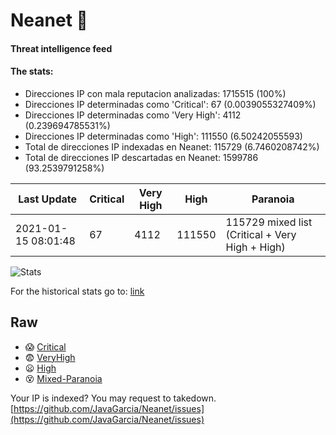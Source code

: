 # Neanet :hocho:
#### Threat intelligence feed
#### The stats:

- Direcciones IP con mala reputacion analizadas: 1715515 (100%)
- Direcciones IP determinadas como 'Critical':  67 (0.0039055327409%)
- Direcciones IP determinadas como 'Very High':  4112 (0.239694785531%)
- Direcciones IP determinadas como 'High':  111550 (6.50242055593)
- Total de direcciones IP indexadas en Neanet:  115729 (6.7460208742%)
- Total de direcciones IP descartadas en Neanet:  1599786 (93.2539791258%)

| Last Update | Critical | Very High | High | Paranoia |
| --- | --- | --- | --- | --- |
| 2021-01-15 08:01:48 | 67 | 4112 | 111550 | 115729 mixed list (Critical + Very High + High)|

![Stats](https://docs.google.com/spreadsheets/d/e/2PACX-1vSnaNMIXVabIpDJjufMlzH7poXnshF3mgd8Is1g9ytUEzVsP5my4Trn8f-xkoLLQ38xpL3HtmUexLo6/pubchart?oid=501124687&format=image)

For the historical stats go to: [link](/stats.csv)
## Raw
- :scream: [Critical](https://raw.githubusercontent.com/JavaGarcia/Neanet/master/blacklists/neanet_critical.txt)
- :fearful: [VeryHigh](https://raw.githubusercontent.com/JavaGarcia/Neanet/master/blacklists/neanet_veryHigh.txtt)
- :frowning: [High](https://raw.githubusercontent.com/JavaGarcia/Neanet/master/blacklists/neanet_high.txt)
- :dizzy_face: [Mixed-Paranoia](https://raw.githubusercontent.com/JavaGarcia/Neanet/master/blacklists/neanet_all.txt)


Your IP is indexed? You may request to takedown. [https://github.com/JavaGarcia/Neanet/issues](https://github.com/JavaGarcia/Neanet/issues)






















































































































































































































































































































































































































































































































































































































































































































































































































































































































































































































































































































































































































































































































































































































































































































































































































































































































































































































































































































































































































































































































































































































































































































































































































































































































































































































































































































































































































































































































































































































































































































































































































































































































































































































































































































































































































































